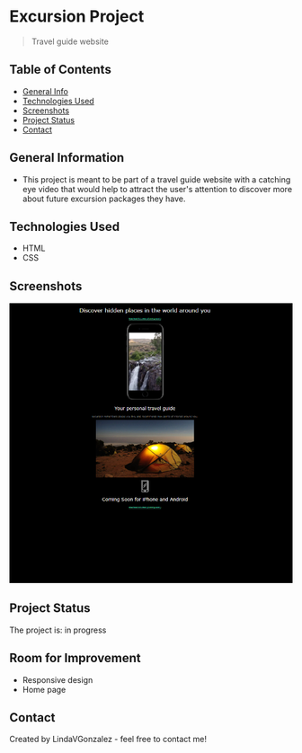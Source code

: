 # Excursion Project 
> Travel guide website 


## Table of Contents
* [General Info](#general-information)
* [Technologies Used](#technologies-used)
* [Screenshots](#screenshots)
* [Project Status](#project-status)
* [Contact](#contact)



## General Information
- This project is meant to be part of a travel guide website with a catching eye video that would help to attract the user's attention to discover more about future excursion packages they have.


## Technologies Used
- HTML
- CSS


## Screenshots
![Example screenshot](./images/excursionproject.jpg)


## Project Status
The project is: in progress


## Room for Improvement
- Responsive design 
- Home page 


## Contact
Created by LindaVGonzalez - feel free to contact me!


